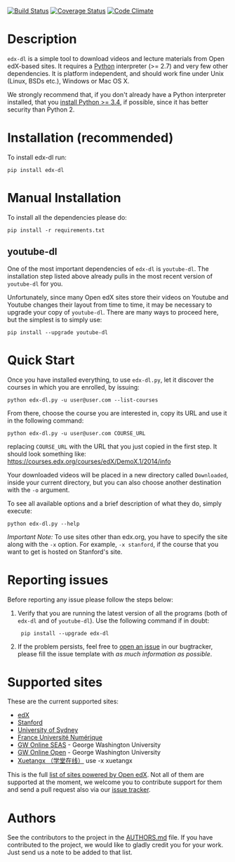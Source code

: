 [![Build Status](https://travis-ci.org/coursera-dl/edx-dl.svg?branch=master)](https://travis-ci.org/coursera-dl/edx-dl)
[![Coverage Status](https://coveralls.io/repos/coursera-dl/edx-dl/badge.svg?branch=master&service=github)](https://coveralls.io/github/coursera-dl/edx-dl?branch=master)
[![Code Climate](https://codeclimate.com/github/coursera-dl/edx-dl/badges/gpa.svg)](https://codeclimate.com/github/coursera-dl/edx-dl)

# Description

`edx-dl` is a simple tool to download videos and lecture materials from Open
edX-based sites.  It requires a [Python][python] interpreter (>= 2.7) and
very few other dependencies.  It is platform independent, and should work
fine under Unix (Linux, BSDs etc.), Windows or Mac OS X.

We strongly recommend that, if you don't already have a Python interpreter
installed, that you [install Python >= 3.4][python3], if possible, since it
has better security than Python 2.

[python]: https://www.python.org/
[python3]: https://www.python.org/downloads/

# Installation (recommended)

To install edx-dl run:

    pip install edx-dl

# Manual Installation

To install all the dependencies please do:

    pip install -r requirements.txt

## youtube-dl

One of the most important dependencies of `edx-dl` is `youtube-dl`. The
installation step listed above already pulls in the most recent version of
`youtube-dl` for you.

Unfortunately, since many Open edX sites store their videos on Youtube and
Youtube changes their layout from time to time, it may be necessary to
upgrade your copy of `youtube-dl`.  There are many ways to proceed here, but
the simplest is to simply use:

    pip install --upgrade youtube-dl

# Quick Start

Once you have installed everything, to use `edx-dl.py`, let it discover the
courses in which you are enrolled, by issuing:

    python edx-dl.py -u user@user.com --list-courses

From there, choose the course you are interested in, copy its URL and use it
in the following command:

    python edx-dl.py -u user@user.com COURSE_URL

replacing `COURSE_URL` with the URL that you just copied in the first step.
It should look something like:
https://courses.edx.org/courses/edX/DemoX.1/2014/info

Your downloaded videos will be placed in a new directory called
`Downloaded`, inside your current directory, but you can also choose another
destination with the `-o` argument.

To see all available options and a brief description of what they do, simply
execute:

    python edx-dl.py --help

*Important Note:* To use sites other than edx.org, you have to specify the
site along with the `-x` option. For example, `-x stanford`, if the course
that you want to get is hosted on Stanford's site.

# Reporting issues

Before reporting any issue please follow the steps below:

1. Verify that you are running the latest version of all the programs (both
of `edx-dl` and of `youtube-dl`).  Use the following command if in doubt:

        pip install --upgrade edx-dl

2. If the problem persists, feel free to [open an issue][issue] in our
bugtracker, please fill the issue template with *as much information as
possible*.

[issue]: https://github.com/coursera-dl/edx-dl/issues

# Supported sites

These are the current supported sites:

- [edX](http://edx.org)
- [Stanford](http://lagunita.stanford.edu/)
- [University of Sydney](http://online.it.usyd.edu.au)
- [France Université Numérique](https://www.france-universite-numerique-mooc.fr/)
- [GW Online SEAS](http://openedx.seas.gwu.edu/) - George Washington University
- [GW Online Open](http://mooc.online.gwu.edu/) - George Washington University
- [Xuetangx （学堂在线）](http://www.xuetangx.com/) use -x xuetangx

This is the full [list of sites powered by Open edX][sites]. Not all of them
are supported at the moment, we welcome you to contribute support for them
and send a pull request also via our [issue tracker][issue].

[sites]: https://github.com/edx/edx-platform/wiki/Sites-powered-by-Open-edX

# Authors

See the contributors to the project in the [AUTHORS.md][authors] file.  If
you have contributed to the project, we would like to gladly credit you for
your work. Just send us a note to be added to that list.

[authors]: https://github.com/coursera-dl/edx-dl/blob/master/AUTHORS.md

